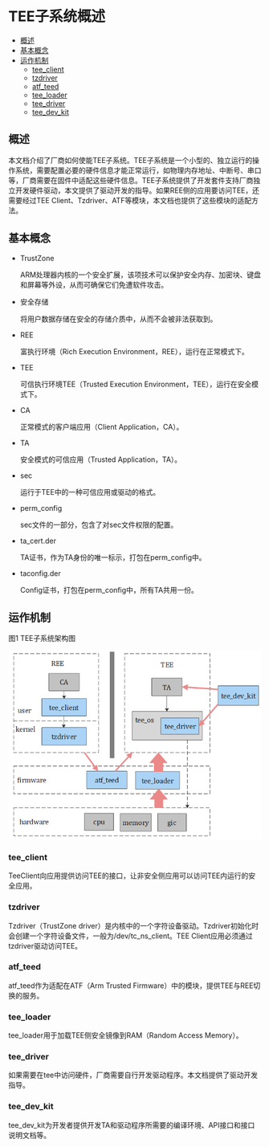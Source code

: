 # TEE子系统概述<a name="ZH-CN_TOPIC_0000001212174212"></a>

-   [概述](#section10597104885712)
-   [基本概念](#section366461852818)
-   [运作机制](#section18745144110587)
    -   [tee\_client](#section792178152511)
    -   [tzdriver](#section262283663016)
    -   [atf\_teed](#section175124525283)
    -   [tee\_loader](#section461898154218)
    -   [tee\_driver](#section14327137155616)
    -   [tee\_dev\_kit](#section25511238584)


## 概述<a name="section10597104885712"></a>

本文档介绍了厂商如何使能TEE子系统。TEE子系统是一个小型的、独立运行的操作系统，需要配置必要的硬件信息才能正常运行，如物理内存地址、中断号、串口等，厂商需要在固件中适配这些硬件信息。TEE子系统提供了开发套件支持厂商独立开发硬件驱动，本文提供了驱动开发的指导。如果REE侧的应用要访问TEE，还需要经过TEE Client、Tzdriver、ATF等模块，本文档也提供了这些模块的适配方法。

## 基本概念<a name="section366461852818"></a>

-   TrustZone

    ARM处理器内核的一个安全扩展，该项技术可以保护安全内存、加密块、键盘和屏幕等外设，从而可确保它们免遭软件攻击。

-   安全存储

    将用户数据存储在安全的存储介质中，从而不会被非法获取到。

-   REE

    富执行环境（Rich Execution Environment，REE），运行在正常模式下。

-   TEE

    可信执行环境TEE（Trusted Execution Environment，TEE），运行在安全模式下。

-   CA

    正常模式的客户端应用（Client Application，CA）。

-   TA

    安全模式的可信应用（Trusted Application，TA）。

-   sec

    运行于TEE中的一种可信应用或驱动的格式。

-   perm\_config

    sec文件的一部分，包含了对sec文件权限的配置。

-   ta\_cert.der

    TA证书，作为TA身份的唯一标示，打包在perm\_config中。

-   taconfig.der

    Config证书，打包在perm\_config中，所有TA共用一份。


## 运作机制<a name="section18745144110587"></a>

图1 TEE子系统架构图

![](figures/zh-cn_image_0000001258298265.png)

### tee\_client<a name="section792178152511"></a>

TeeClient向应用提供访问TEE的接口，让非安全侧应用可以访问TEE内运行的安全应用。

### tzdriver<a name="section262283663016"></a>

Tzdriver（TrustZone driver）是内核中的一个字符设备驱动。Tzdriver初始化时会创建一个字符设备文件，一般为/dev/tc\_ns\_client。TEE Client应用必须通过tzdriver驱动访问TEE。

### atf\_teed<a name="section175124525283"></a>

atf\_teed作为适配在ATF（Arm Trusted Firmware）中的模块，提供TEE与REE切换的服务。

### tee\_loader<a name="section461898154218"></a>

tee\_loader用于加载TEE侧安全镜像到RAM（Random Access Memory）。

### tee\_driver<a name="section14327137155616"></a>

如果需要在tee中访问硬件，厂商需要自行开发驱动程序。本文档提供了驱动开发指导。

### tee\_dev\_kit<a name="section25511238584"></a>

tee\_dev\_kit为开发者提供开发TA和驱动程序所需要的编译环境、API接口和接口说明文档等。

